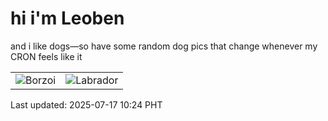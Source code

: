 # hi i'm Leoben

and i like dogs—so have some random dog pics that change whenever my CRON feels like it

|  |  |
|--------|----------|
| ![Borzoi](https://random-dog-vercel.vercel.app/api/random-borzoi?v=1752719066) | ![Labrador](https://random-dog-vercel.vercel.app/api/random-labrador?v=1752719066) |

Last updated: 2025-07-17 10:24 PHT
